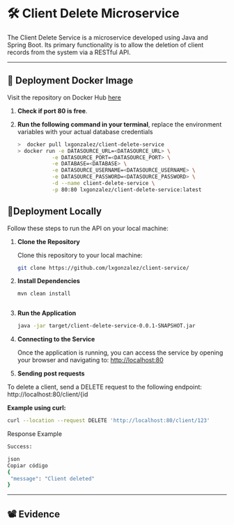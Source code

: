 # 🛠 **Client Delete Microservice**
The Client Delete Service is a microservice developed using Java and Spring Boot. Its primary functionality is to allow the deletion of client records from the system via a RESTful API.

---
## 🐳 **Deployment Docker Image**
Visit the repository on Docker Hub [here](https://hub.docker.com/r/lxgonzalez/client-delete-service)

1. **Check if port 80 is free**.
2. **Run the following command in your terminal**, replace the environment variables with your actual database credentials
   
    ```bash
    >  docker pull lxgonzalez/client-delete-service
    > docker run -e DATASOURCE_URL=<DATASOURCE_URL> \
               -e DATASOURCE_PORT=<DATASOURCE_PORT> \
               -e DATABASE=<DATABASE> \
               -e DATASOURCE_USERNAME=<DATASOURCE_USERNAME> \
               -e DATASOURCE_PASSWORD=<DATASOURCE_PASSWORD> \
               -d --name client-delete-service \
               -p 80:80 lxgonzalez/client-delete-service:latest
    ```
## 🚀**Deployment Locally**

Follow these steps to run the API on your local machine:

1. **Clone the Repository**  

   Clone this repository to your local machine:
   ```bash
   git clone https://github.com/lxgonzalez/client-service/
   
2. **Install Dependencies**
   ```bash
   mvn clean install


   
4. **Run the Application**
    ```bash
   java -jar target/client-delete-service-0.0.1-SNAPSHOT.jar

5. **Connecting to the Service**

   Once the application is running, you can access the service by opening your browser and navigating to: [http://localhost:80](http://localhost:80)

6. **Sending post requests**
   
To delete a client, send a DELETE request to the following endpoint: http://localhost:80/client/{id

**Example using curl:**
```bash
curl --location --request DELETE 'http://localhost:80/client/123'

```
Response Example
 ```bash
Success:

json
Copiar código
{
  "message": "Client deleted"
}
 ```

---
## 📽️ Evidence


